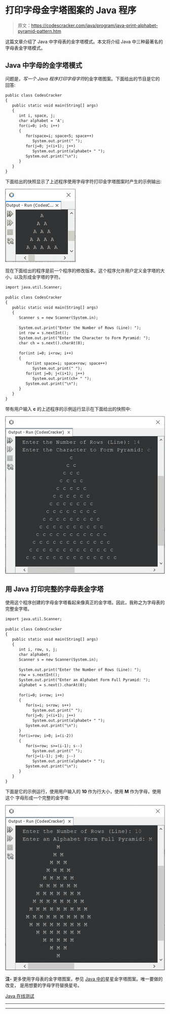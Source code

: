 # 打印字母金字塔图案的 Java 程序

> 原文：<https://codescracker.com/java/program/java-print-alphabet-pyramid-pattern.htm>

这篇文章介绍了 Java 中字母表的金字塔模式。本文将介绍 Java 中三种最著名的字母表金字塔模式。

## Java 中字母的金字塔模式

问题是，*写一个 Java 程序打印字母字符*的金字塔图案。下面给出的节目是它的 回答:

```
public class CodesCracker
{
   public static void main(String[] args)
   {
      int i, space, j;
      char alphabet = 'A';
      for(i=0; i<5; i++)
      {
         for(space=i; space<5; space++)
            System.out.print(" ");
         for(j=0; j<(i+1); j++)
            System.out.print(alphabet+ " ");
         System.out.print("\n");
      }
   }
}
```

下面给出的快照显示了上述程序使用字母字符打印金字塔图案时产生的示例输出:

![java program print pyramid pattern of alphabet](img/9808fd97e1ec96a41dea9611c9a81369.png)

现在下面给出的程序是前一个程序的修改版本。这个程序允许用户定义金字塔的大小，以及形成金字塔的字符。

```
import java.util.Scanner;

public class CodesCracker
{
   public static void main(String[] args)
   {
      Scanner s = new Scanner(System.in);

      System.out.print("Enter the Number of Rows (Line): ");
      int row = s.nextInt();
      System.out.print("Enter the Character to Form Pyramid: ");
      char ch = s.next().charAt(0);

      for(int i=0; i<row; i++)
      {
         for(int space=i; space<row; space++)
            System.out.print(" ");
         for(int j=0; j<(i+1); j++)
            System.out.print(ch+ " ");
         System.out.print("\n");
      }
   }
}
```

带有用户输入 **c** 的上述程序的示例运行显示在下面给出的快照中:

![java print pyramid pattern of alphabets](img/c26d6166c4390d85c931ce887249998a.png)

## 用 Java 打印完整的字母表金字塔

使用这个程序创建的字母金字塔看起来像真正的金字塔。因此，我称之为字母表的完整金字塔。

```
import java.util.Scanner;

public class CodesCracker
{
   public static void main(String[] args)
   {
      int i, row, s, j;
      char alphabet;
      Scanner s = new Scanner(System.in);

      System.out.print("Enter the Number of Rows (Line): ");
      row = s.nextInt();
      System.out.print("Enter an Alphabet Form Full Pyramid: ");
      alphabet = s.next().charAt(0);

      for(i=0; i<row; i++)
      {
         for(s=i; s<row; s++)
            System.out.print(" ");
         for(j=0; j<(i+1); j++)
            System.out.print(alphabet+ " ");
         System.out.print("\n");
      }
      for(i=row; i>0; i=(i-2))
      {
         for(s=row; s>=(i-1); s--)
            System.out.print(" ");
         for(j=(i-1); j>0; j--)
            System.out.print(alphabet+ " ");
         System.out.print("\n");
      }
   }
}
```

下面是它的示例运行，使用用户输入的 **10** 作为行大小，使用 **M** 作为字母，使用这个 字母形成一个完整的金字塔:

![java print full pyramid of alphabets](img/52d708f3c2acc3cb8ba33ad6473f460f.png)

**注-** 更多使用字母表的金字塔图案，参见 [Java 中的](/java/program/java-program-print-star-pyramid-patterns.htm)星星金字塔图案。唯一要做的改变， 是用想要的字母字符替换星号。

[Java 在线测试](/exam/showtest.php?subid=1)

* * *

* * *